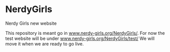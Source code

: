 # NerdyGirls
Nerdy Girls new website

This repository is meant go in www.nerdy-girls.org/NerdyGirls/.  For now the test website will be under
www.nerdy-girls.org/NerdyGirls/test/  We will move it when we are ready to go live.
